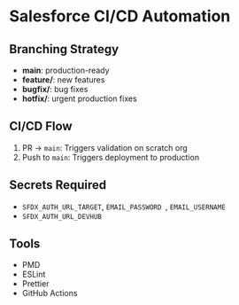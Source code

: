 # Salesforce CI/CD Automation

## Branching Strategy
- **main**: production-ready
- **feature/**: new features
- **bugfix/**: bug fixes
- **hotfix/**: urgent production fixes

## CI/CD Flow
1. PR → `main`: Triggers validation on scratch org
2. Push to `main`: Triggers deployment to production

## Secrets Required
- `SFDX_AUTH_URL_TARGET`, `EMAIL_PASSWORD `, `EMAIL_USERNAME`
- `SFDX_AUTH_URL_DEVHUB`

## Tools
- PMD
- ESLint
- Prettier
- GitHub Actions
